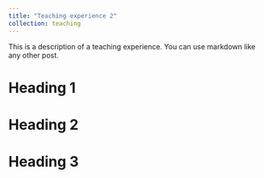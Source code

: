 ```yaml
---
title: "Teaching experience 2"
collection: teaching
---
```


This is a description of a teaching experience. You can use markdown like any other post.

Heading 1
======

Heading 2
======

Heading 3
======
